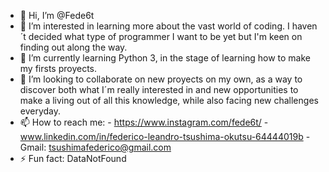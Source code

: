 - 👋 Hi, I’m @Fede6t
- 👀 I’m interested in learning more about the vast world of coding. I haven´t decided what type of programmer I want to be yet
        but I'm keen on finding out along the way.
- 🌱 I’m currently learning Python 3, in the stage of learning how to make my firsts proyects.
- 💞️ I’m looking to collaborate on new proyects on my own, as a way to discover both what I´m really interested in and 
        new opportunities to make a living out of all this knowledge, while also facing new challenges everyday.
- 📫 How to reach me:
      - https://www.instagram.com/fede6t/
      - www.linkedin.com/in/federico-leandro-tsushima-okutsu-64444019b
      - Gmail: tsushimafederico@gmail.com
- ⚡ Fun fact: DataNotFound

<!---
Fede6t/Fede6t is a ✨ special ✨ repository because its `README.md` (this file) appears on your GitHub profile.
You can click the Preview link to take a look at your changes.
--->
